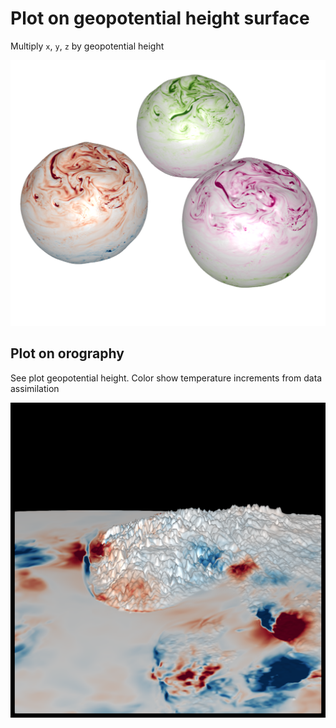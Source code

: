 
# Plot on geopotential height surface 

Multiply `x`, `y`, `z` by geopotential height 

![](../assets/logo2.png)


## Plot on orography

See plot geopotential height. Color show temperature increments from data assimilation  

![](../assets/envar_2019081803.png) 





